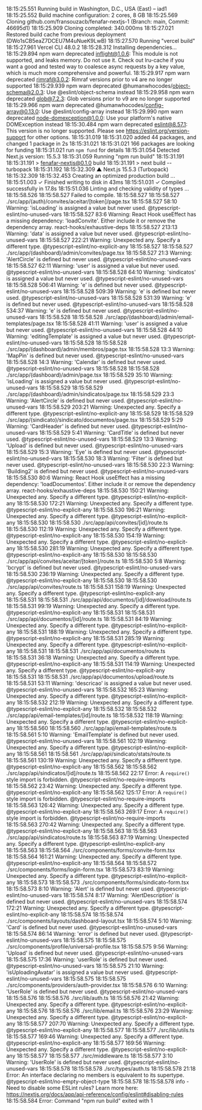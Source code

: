 18:15:25.551 Running build in Washington, D.C., USA (East) – iad1
18:15:25.552 Build machine configuration: 2 cores, 8 GB
18:15:25.569 Cloning github.com/fransouzacb/fenafar-nextjs-1 (Branch: main, Commit: 46695d1)
18:15:25.909 Cloning completed: 340.000ms
18:15:27.021 Restored build cache from previous deployment (DWo1sCB5eaZ7DCEU7M4uNueK9LwB)
18:15:27.570 Running "vercel build"
18:15:27.961 Vercel CLI 48.0.2
18:15:28.312 Installing dependencies...
18:15:29.894 npm warn deprecated inflight@1.0.6: This module is not supported, and leaks memory. Do not use it. Check out lru-cache if you want a good and tested way to coalesce async requests by a key value, which is much more comprehensive and powerful.
18:15:29.917 npm warn deprecated rimraf@3.0.2: Rimraf versions prior to v4 are no longer supported
18:15:29.939 npm warn deprecated @humanwhocodes/object-schema@2.0.3: Use @eslint/object-schema instead
18:15:29.958 npm warn deprecated glob@7.2.3: Glob versions prior to v9 are no longer supported
18:15:29.966 npm warn deprecated @humanwhocodes/config-array@0.13.0: Use @eslint/config-array instead
18:15:29.990 npm warn deprecated node-domexception@1.0.0: Use your platform's native DOMException instead
18:15:30.484 npm warn deprecated eslint@8.57.1: This version is no longer supported. Please see https://eslint.org/version-support for other options.
18:15:31.019 
18:15:31.020 added 44 packages, and changed 1 package in 2s
18:15:31.021 
18:15:31.021 166 packages are looking for funding
18:15:31.021   run `npm fund` for details
18:15:31.054 Detected Next.js version: 15.5.3
18:15:31.059 Running "npm run build"
18:15:31.191 
18:15:31.191 > fenafar-nextjs@0.1.0 build
18:15:31.191 > next build --turbopack
18:15:31.192 
18:15:32.309    ▲ Next.js 15.5.3 (Turbopack)
18:15:32.309 
18:15:32.453    Creating an optimized production build ...
18:15:51.003  ✓ Finished writing to disk in 43ms
18:15:51.031  ✓ Compiled successfully in 17.8s
18:15:51.036    Linting and checking validity of types ...
18:15:58.526 
18:15:58.527 Failed to compile.
18:15:58.527 
18:15:58.527 ./src/app/(auth)/convites/aceitar/[token]/page.tsx
18:15:58.527 58:10  Warning: 'isLoading' is assigned a value but never used.  @typescript-eslint/no-unused-vars
18:15:58.527 83:6  Warning: React Hook useEffect has a missing dependency: 'loadConvite'. Either include it or remove the dependency array.  react-hooks/exhaustive-deps
18:15:58.527 213:13  Warning: 'data' is assigned a value but never used.  @typescript-eslint/no-unused-vars
18:15:58.527 222:21  Warning: Unexpected any. Specify a different type.  @typescript-eslint/no-explicit-any
18:15:58.527 
18:15:58.527 ./src/app/(dashboard)/admin/convites/page.tsx
18:15:58.527 21:3  Warning: 'AlertCircle' is defined but never used.  @typescript-eslint/no-unused-vars
18:15:58.527 62:11  Warning: 'user' is assigned a value but never used.  @typescript-eslint/no-unused-vars
18:15:58.528 64:10  Warning: 'sindicatos' is assigned a value but never used.  @typescript-eslint/no-unused-vars
18:15:58.528 506:41  Warning: 'e' is defined but never used.  @typescript-eslint/no-unused-vars
18:15:58.528 509:39  Warning: 'e' is defined but never used.  @typescript-eslint/no-unused-vars
18:15:58.528 531:39  Warning: 'e' is defined but never used.  @typescript-eslint/no-unused-vars
18:15:58.528 534:37  Warning: 'e' is defined but never used.  @typescript-eslint/no-unused-vars
18:15:58.528 
18:15:58.528 ./src/app/(dashboard)/admin/email-templates/page.tsx
18:15:58.528 41:11  Warning: 'user' is assigned a value but never used.  @typescript-eslint/no-unused-vars
18:15:58.528 44:10  Warning: 'editingTemplate' is assigned a value but never used.  @typescript-eslint/no-unused-vars
18:15:58.528 
18:15:58.528 ./src/app/(dashboard)/admin/membros/page.tsx
18:15:58.528 13:3  Warning: 'MapPin' is defined but never used.  @typescript-eslint/no-unused-vars
18:15:58.528 14:3  Warning: 'Calendar' is defined but never used.  @typescript-eslint/no-unused-vars
18:15:58.528 
18:15:58.528 ./src/app/(dashboard)/admin/page.tsx
18:15:58.529 35:10  Warning: 'isLoading' is assigned a value but never used.  @typescript-eslint/no-unused-vars
18:15:58.529 
18:15:58.529 ./src/app/(dashboard)/admin/sindicatos/page.tsx
18:15:58.529 23:3  Warning: 'AlertCircle' is defined but never used.  @typescript-eslint/no-unused-vars
18:15:58.529 203:21  Warning: Unexpected any. Specify a different type.  @typescript-eslint/no-explicit-any
18:15:58.529 
18:15:58.529 ./src/app/(sindicato)/sindicato/documentos/page.tsx
18:15:58.529 5:29  Warning: 'CardHeader' is defined but never used.  @typescript-eslint/no-unused-vars
18:15:58.529 5:41  Warning: 'CardTitle' is defined but never used.  @typescript-eslint/no-unused-vars
18:15:58.529 13:3  Warning: 'Upload' is defined but never used.  @typescript-eslint/no-unused-vars
18:15:58.529 15:3  Warning: 'Eye' is defined but never used.  @typescript-eslint/no-unused-vars
18:15:58.530 18:3  Warning: 'Filter' is defined but never used.  @typescript-eslint/no-unused-vars
18:15:58.530 22:3  Warning: 'Building2' is defined but never used.  @typescript-eslint/no-unused-vars
18:15:58.530 80:6  Warning: React Hook useEffect has a missing dependency: 'loadDocumentos'. Either include it or remove the dependency array.  react-hooks/exhaustive-deps
18:15:58.530 150:21  Warning: Unexpected any. Specify a different type.  @typescript-eslint/no-explicit-any
18:15:58.530 172:21  Warning: Unexpected any. Specify a different type.  @typescript-eslint/no-explicit-any
18:15:58.530 196:21  Warning: Unexpected any. Specify a different type.  @typescript-eslint/no-explicit-any
18:15:58.530 
18:15:58.530 ./src/app/api/convites/[id]/route.ts
18:15:58.530 112:19  Warning: Unexpected any. Specify a different type.  @typescript-eslint/no-explicit-any
18:15:58.530 154:19  Warning: Unexpected any. Specify a different type.  @typescript-eslint/no-explicit-any
18:15:58.530 281:19  Warning: Unexpected any. Specify a different type.  @typescript-eslint/no-explicit-any
18:15:58.530 
18:15:58.530 ./src/app/api/convites/aceitar/[token]/route.ts
18:15:58.530 5:8  Warning: 'bcrypt' is defined but never used.  @typescript-eslint/no-unused-vars
18:15:58.530 236:19  Warning: Unexpected any. Specify a different type.  @typescript-eslint/no-explicit-any
18:15:58.530 
18:15:58.530 ./src/app/api/convites/route.ts
18:15:58.531 158:19  Warning: Unexpected any. Specify a different type.  @typescript-eslint/no-explicit-any
18:15:58.531 
18:15:58.531 ./src/app/api/documentos/[id]/download/route.ts
18:15:58.531 99:19  Warning: Unexpected any. Specify a different type.  @typescript-eslint/no-explicit-any
18:15:58.531 
18:15:58.531 ./src/app/api/documentos/[id]/route.ts
18:15:58.531 84:19  Warning: Unexpected any. Specify a different type.  @typescript-eslint/no-explicit-any
18:15:58.531 188:19  Warning: Unexpected any. Specify a different type.  @typescript-eslint/no-explicit-any
18:15:58.531 285:19  Warning: Unexpected any. Specify a different type.  @typescript-eslint/no-explicit-any
18:15:58.531 
18:15:58.531 ./src/app/api/documentos/route.ts
18:15:58.531 36:18  Warning: Unexpected any. Specify a different type.  @typescript-eslint/no-explicit-any
18:15:58.531 114:19  Warning: Unexpected any. Specify a different type.  @typescript-eslint/no-explicit-any
18:15:58.531 
18:15:58.531 ./src/app/api/documentos/upload/route.ts
18:15:58.531 53:11  Warning: 'descricao' is assigned a value but never used.  @typescript-eslint/no-unused-vars
18:15:58.532 165:23  Warning: Unexpected any. Specify a different type.  @typescript-eslint/no-explicit-any
18:15:58.532 212:19  Warning: Unexpected any. Specify a different type.  @typescript-eslint/no-explicit-any
18:15:58.532 
18:15:58.532 ./src/app/api/email-templates/[id]/route.ts
18:15:58.532 118:19  Warning: Unexpected any. Specify a different type.  @typescript-eslint/no-explicit-any
18:15:58.560 
18:15:58.560 ./src/app/api/email-templates/route.ts
18:15:58.561 5:10  Warning: 'EmailTemplate' is defined but never used.  @typescript-eslint/no-unused-vars
18:15:58.561 102:19  Warning: Unexpected any. Specify a different type.  @typescript-eslint/no-explicit-any
18:15:58.561 
18:15:58.561 ./src/app/api/sindicato/stats/route.ts
18:15:58.561 130:19  Warning: Unexpected any. Specify a different type.  @typescript-eslint/no-explicit-any
18:15:58.562 
18:15:58.562 ./src/app/api/sindicatos/[id]/route.ts
18:15:58.562 22:17  Error: A `require()` style import is forbidden.  @typescript-eslint/no-require-imports
18:15:58.562 23:42  Warning: Unexpected any. Specify a different type.  @typescript-eslint/no-explicit-any
18:15:58.562 125:17  Error: A `require()` style import is forbidden.  @typescript-eslint/no-require-imports
18:15:58.563 126:42  Warning: Unexpected any. Specify a different type.  @typescript-eslint/no-explicit-any
18:15:58.563 269:17  Error: A `require()` style import is forbidden.  @typescript-eslint/no-require-imports
18:15:58.563 270:42  Warning: Unexpected any. Specify a different type.  @typescript-eslint/no-explicit-any
18:15:58.563 
18:15:58.563 ./src/app/api/sindicatos/route.ts
18:15:58.563 87:19  Warning: Unexpected any. Specify a different type.  @typescript-eslint/no-explicit-any
18:15:58.563 
18:15:58.564 ./src/components/forms/convite-form.tsx
18:15:58.564 161:21  Warning: Unexpected any. Specify a different type.  @typescript-eslint/no-explicit-any
18:15:58.564 
18:15:58.572 ./src/components/forms/login-form.tsx
18:15:58.573 83:19  Warning: Unexpected any. Specify a different type.  @typescript-eslint/no-explicit-any
18:15:58.573 
18:15:58.573 ./src/components/forms/sindicato-form.tsx
18:15:58.573 8:10  Warning: 'Alert' is defined but never used.  @typescript-eslint/no-unused-vars
18:15:58.574 8:17  Warning: 'AlertDescription' is defined but never used.  @typescript-eslint/no-unused-vars
18:15:58.574 172:21  Warning: Unexpected any. Specify a different type.  @typescript-eslint/no-explicit-any
18:15:58.574 
18:15:58.574 ./src/components/layouts/dashboard-layout.tsx
18:15:58.574 5:10  Warning: 'Card' is defined but never used.  @typescript-eslint/no-unused-vars
18:15:58.574 86:14  Warning: 'error' is defined but never used.  @typescript-eslint/no-unused-vars
18:15:58.575 
18:15:58.575 ./src/components/profile/universal-profile.tsx
18:15:58.575 9:56  Warning: 'Upload' is defined but never used.  @typescript-eslint/no-unused-vars
18:15:58.575 17:36  Warning: 'userRole' is defined but never used.  @typescript-eslint/no-unused-vars
18:15:58.575 21:10  Warning: 'isUploadingAvatar' is assigned a value but never used.  @typescript-eslint/no-unused-vars
18:15:58.575 
18:15:58.575 ./src/components/providers/auth-provider.tsx
18:15:58.576 6:10  Warning: 'UserRole' is defined but never used.  @typescript-eslint/no-unused-vars
18:15:58.576 
18:15:58.576 ./src/lib/auth.ts
18:15:58.576 21:42  Warning: Unexpected any. Specify a different type.  @typescript-eslint/no-explicit-any
18:15:58.576 
18:15:58.576 ./src/lib/email.ts
18:15:58.576 23:29  Warning: Unexpected any. Specify a different type.  @typescript-eslint/no-explicit-any
18:15:58.577 207:70  Warning: Unexpected any. Specify a different type.  @typescript-eslint/no-explicit-any
18:15:58.577 
18:15:58.577 ./src/lib/utils.ts
18:15:58.577 169:46  Warning: Unexpected any. Specify a different type.  @typescript-eslint/no-explicit-any
18:15:58.577 169:56  Warning: Unexpected any. Specify a different type.  @typescript-eslint/no-explicit-any
18:15:58.577 
18:15:58.577 ./src/middleware.ts
18:15:58.577 3:10  Warning: 'UserRole' is defined but never used.  @typescript-eslint/no-unused-vars
18:15:58.578 
18:15:58.578 ./src/types/auth.ts
18:15:58.578 21:18  Error: An interface declaring no members is equivalent to its supertype.  @typescript-eslint/no-empty-object-type
18:15:58.578 
18:15:58.578 info  - Need to disable some ESLint rules? Learn more here: https://nextjs.org/docs/app/api-reference/config/eslint#disabling-rules
18:15:58.584 Error: Command "npm run build" exited with 1